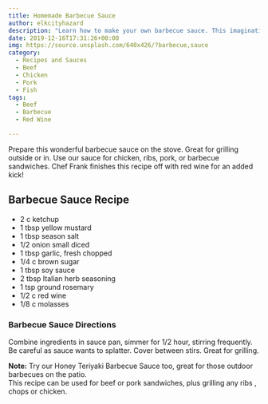 ```yaml
---
title: Homemade Barbecue Sauce
author: elkcityhazard
description: "Learn how to make your own barbecue sauce. This imaginative recipe uses red wine, and is easy to make."
date: 2019-12-16T17:31:26+00:00
img: https://source.unsplash.com/640x426/?barbecue,sauce
category:
  - Recipes and Sauces
  - Beef
  - Chicken
  - Pork
  - Fish
tags:
  - Beef
  - Barbecue
  - Red Wine

---
```

Prepare this wonderful barbecue sauce on the stove. Great for grilling outside or in. Use our sauce for chicken, ribs, pork, or barbecue sandwiches. Chef Frank finishes this recipe off with red wine for an added kick!

## Barbecue Sauce Recipe

  * 2 c ketchup
  * 1 tbsp yellow mustard
  * 1 tbsp season salt
  * 1/2 onion small diced
  * 1 tbsp garlic, fresh chopped
  * 1/4 c brown sugar
  * 1 tbsp soy sauce
  * 2 tbsp Italian herb seasoning
  * 1 tsp ground rosemary
  * 1/2 c red wine
  * 1/8 c molasses

### Barbecue Sauce Directions

Combine ingredients in sauce pan, simmer for 1/2 hour, stirring frequently. Be careful as sauce wants to splatter. Cover between stirs. Great for grilling.

**Note:** Try our Honey Teriyaki Barbecue Sauce too, great for those outdoor barbecues on the patio.  
This recipe can be used for beef or pork sandwiches, plus grilling any ribs , chops or chicken.